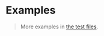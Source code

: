 # Examples

> More examples in [the test files](https://github.com/total-order/date/tree/main/test/src).
